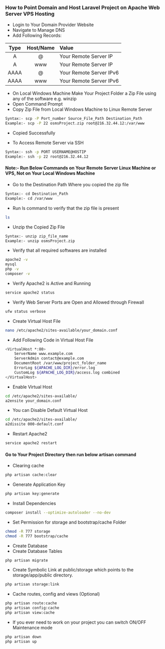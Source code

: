 ### How to Point Domain and Host Laravel Project on Apache Web Server VPS Hosting

- Login to Your Domain Provider Website
- Navigate to Manage DNS
- Add Following Records:

| Type | Host/Name | Value |
| :---: | :---: | :--- |
| A     | @     | Your Remote Server IP |
| A     | www   | Your Remote Server IP |
| AAAA  | @     | Your Remote Server IPv6 |
| AAAA  | www   | Your Remote Server IPv6 |

- On Local Windows Machine Make Your Project Folder a Zip File using any of the software e.g. winzip
- Open Command Prompt
- Copy Zip File from Local Windows Machine to Linux Remote Server
```sh
Syntax:- scp -P Port_number Source_File_Path Destination_Path
Example:- scp -P 22 osmsProject.zip root@216.32.44.12:/var/www
```
- Copied Successfully

- To Access Remote Server via SSH
```sh
Syntax:- ssh -p PORT USERNAME@HOSTIP
Example:- ssh -p 22 root@216.32.44.12
```
#### Note:- Run Below Commands on Your Remote Server Linux Machine or VPS, Not on Your Local Windows Machine
- Go to the Destination Path Where you copied the zip file
```sh
Syntax:- cd Destination_Path
Example:- cd /var/www
```
- Run ls command to verify that the zip file is present
```sh
ls
```
- Unzip the Copied Zip File
```sh
Syntax:- unzip zip_file_name
Example:- unzip osmsProject.zip
```
- Verify that all required softwares are installed
```sh
apache2 -v
mysql
php -v
composer -v
```
- Verify Apache2 is Active and Running
```sh
service apache2 status
```
- Verify Web Server Ports are Open and Allowed through Firewall
```sh
ufw status verbose
```
- Create Virtual Host File
```sh
nano /etc/apache2/sites-available/your_domain.conf
```
- Add Following Code in Virtual Host File
```sh
<VirtualHost *:80>
    ServerName www.example.com
    ServerAdmin contact@example.com
    DocumentRoot /var/www/project_folder_name
    ErrorLog ${APACHE_LOG_DIR}/error.log
    CustomLog ${APACHE_LOG_DIR}/access.log combined
</VirtualHost>
```
- Enable Virtual Host
```sh
cd /etc/apache2/sites-available/
a2ensite your_domain.conf
```
- You can Disable Default Virtual Host
```sh
cd /etc/apache2/sites-available/
a2dissite 000-default.conf
```
- Restart Apache2
```sh
service apache2 restart
```
#### Go to Your Project Directory then run below artisan command
- Clearing cache
```sh
php artisan cache:clear
```
- Generate Application Key
```sh
php artisan key:generate
```
- Install Dependencies
```sh
composer install --optimize-autoloader --no-dev
```
- Set Permission for storage and bootstrap/cache Folder
```sh
chmod -R 777 storage
chmod -R 777 bootstrap/cache
```
- Create Database
- Create Database Tables
```sh
php artisan migrate
```
- Create Symbolic Link at public/storage which points to the storage/app/public directory.
```sh
php artisan storage:link
```
- Cache routes, config and views (Optional)
```sh
php artisan route:cache
php artisan config:cache
php artisan view:cache
```
- If you ever need to work on your project you can switch ON/OFF Maintenance mode 
```sh
php artisan down
php artisan up
```




